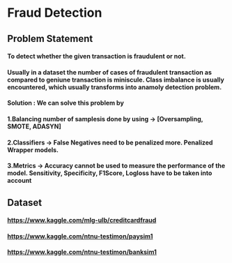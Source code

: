 # Fraud Detection


## Problem Statement
#### To detect whether the given transaction is fraudulent or not.
#### Usually in a dataset the number of cases of fraudulent transaction as compared to geniune transaction is miniscule. Class imbalance is usually encountered, which usually transforms into anamoly detection problem.
#### Solution :  We can solve this problem by
####            1.Balancing number of samplesis done by using -> [Oversampling, SMOTE, ADASYN]
####            2.Classifiers -> False Negatives need to be penalized more. Penalized Wrapper models.
####            3.Metrics -> Accuracy cannot be used to measure the performance of the model. Sensitivity, Specificity, F1Score, Logloss have to be taken into account

## Dataset
#### https://www.kaggle.com/mlg-ulb/creditcardfraud
#### https://www.kaggle.com/ntnu-testimon/paysim1
#### https://www.kaggle.com/ntnu-testimon/banksim1



